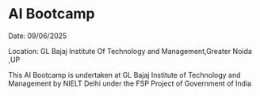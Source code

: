 # AI Bootcamp 
Date: 09/06/2025

Location: GL Bajaj Institute Of Technology and Management,Greater Noida ,UP

This AI Bootcamp is undertaken at GL Bajaj Institute of Technology and Management by NIELT Delhi under the FSP Project of Government of India
